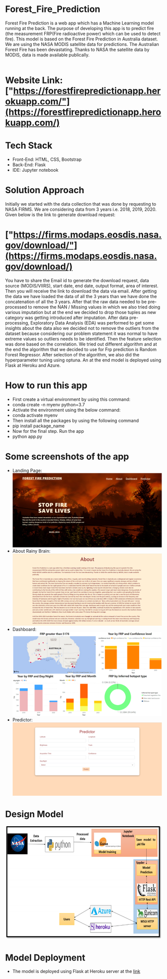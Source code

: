# Forest_Fire_Prediction
Forest Fire Prediction is a web app which has a Machine Learning model running at the back. The purpose of developing this app is to predict fire (the measurement FRP(Fire radioactive power) which can be used to detect fire). This model is based on the Forest Fire Prediction in Australia dataset. We are using the NASA MODIS satellite data for predictions. The Australian Forest Fire has been devastating. Thanks to NASA the satellite data by MODIS, data is made available publically.<br>
<br>
# Website Link: ["https://forestfirepredictionapp.herokuapp.com/"](https://forestfirepredictionapp.herokuapp.com/)

# Tech Stack
* Front-End: HTML, CSS, Bootstrap
* Back-End: Flask
* IDE: Jupyter notebook

# Solution Approach
   Initially we started with the data collection that was done by requesting to NASA FIRMS. We are 
considering data from 3 years i.e. 2018, 2019, 2020. Given below is the link to generate download request:<br>
# ["https://firms.modaps.eosdis.nasa.gov/download/"](https://firms.modaps.eosdis.nasa.gov/download/)<br>
   You have to share the Email id to generate the download request, data source (MODIS/VIIRS), start date, 
end date, output format, area of interest. Then you will receive the link to download the data via email. After 
getting the data we have loaded the data of all the 3 years than we have done the concatenation of all the 3 
years. After that the raw data needed to be pre-processed to remove the NAN / Missing values in which we 
also tried doing various imputation but at the end we decided to drop those tuples as new category was 
getting introduced after imputation. After data pre-processing, Exploratory Data Analysis (EDA) was 
performed to get some insights about the data also we decided not to remove the outliers from the dataset 
because considering our problem statement it was normal to have extreme values so outliers needs to be 
identified. Then the feature selection was done based on the correlation. We tried out different algorithm 
and at the end the algorithm that we decided to use for Frp prediction is Random Forest Regressor. After 
selection of the algorithm, we also did the hyperparameter tuning using optuna. An at the end model is 
deployed using Flask at Heroku and Azure.

# How to run this app
* First create a virtual environment by using this command:
* conda create -n myenv python=3.7
* Activate the environment using the below command:
* conda activate myenv
* Then install all the packages by using the following command
* pip install package_name
* Now for the final step. Run the app
* python app.py

# Some screenshots of the app
* Landing Page:
![Landing Page](githubimgs/Landingpage.PNG)
* About Rainy Brain:
![About](githubimgs/About.PNG)
* Dashboard:
![Dashboard](githubimgs/dashboard.PNG)
* Predictor:
![Predictor](githubimgs/Predictor.PNG)

# Design Model
![Design Model](githubimgs/design_Model.PNG)
# Model Deployment
* The model is deployed using Flask at Heroku server at the [link](https://rainy-brain.herokuapp.com/)

